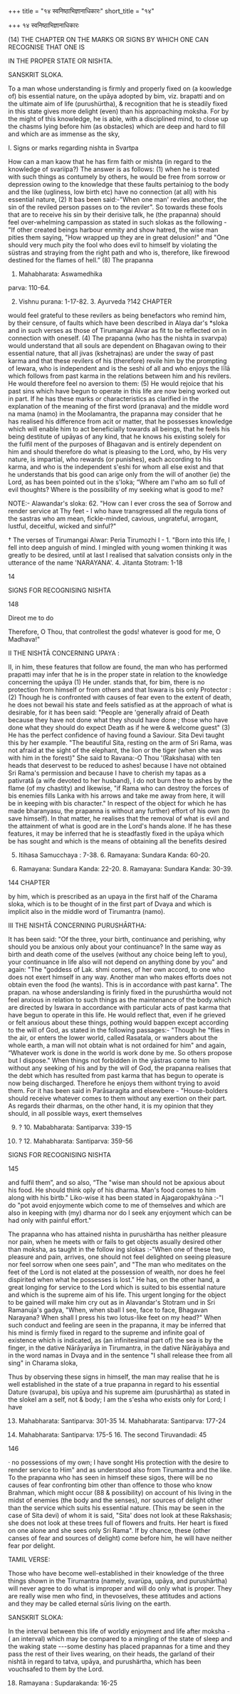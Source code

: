 +++
title = "१४ स्वनिष्ठाभिज्ञानाधिकारः"
short_title = "१४"

+++
१४ स्वनिष्ठाभिज्ञानाधिकारः


(14) THE CHAPTER ON THE MARKS OR SIGNS BY WHICH ONE CAN RECOGNISE THAT ONE IS 

IN THE PROPER STATE OR NISHTA. 

SANSKRIT SLOKA. 

To a man whose understanding is firmly and properly fixed on (a koowledge of) bis essential nature, on the upāya adopted by bim, viz. brapatti and on the ultimate aim of life (purushürtha), & recognition that he is steadily fixed in this state gives more delight (even) than his approaching moksha. For by the might of this knowledge, he is able, with a disciplined mind, to close up the chasms lying before him (as obstacles) which are deep and hard to fill and which are as immense as the sky, 

I. Signs or marks regarding nishta in Svartpa 

How can a man kaow that he has firm faith or mishta (in regard to the knowledge of svariipa?) The answer is as follows: (1) when he is treated with such things as contumely by others, he would be free from sorrow or depression owing to the knowledge that these faults pertainiog to the body and the like (ugliness, low birth etc) have no connection (at all) with his essential nature, (2) It bas been said:-"When one man' reviles another, the sin of the reviled person passes on to the reviler". So towards these fools that are to receive his sin by their derisive talk, he (the prapanna) should feel over-whelming campassion as stated in such slokas as the following - "If other created beings harbour enmity and show hatred, the wise man pities them saying, "How wrapped up they are in great delusion!" and "One should very much pity the fool who does evil to himself by violating the süstras and straying from the right path and who is, therefore, like firewood destined for the flames of hell.” (8) The prapanna 

1. Mahabharata: Aswamedhika 

parva: 110-64. 

2. Vishnu purana: 1-17-82. 3. Ayurveda ?142 CHAPTER 

would feel grateful to these revilers as being benefactors who remind him, by their censure, of faults which have been described in Alaya dar's \*sloka and in such verses as those of Tirumangai Alvar as fit to be reflected on in connection with oneself. (4) The prapanna (who has the nishta in svarvpa) would understand that all souls are dependent on Bhagavan owing to their essential nature, that all jivas (kshetrajnas) are under the sway of past karma and that these revilers of his (therefore) revile him by the prompting of lewara, who is independent and is the seshi of all and who enjoys the līlā which follows from past karma in the relations between him and his revilers. He would therefore feel no aversion to them: (5) He would rejoice that his past sins which have begun to operate in this life are now being worked out in part. If he has these marks or characteristics as clarified in the explanation of the meaning of the first word (pranava) and the middle word na mama (namo) in the Moolamantra, the prapanna may consider that he has realised his difference from acit or matter, that he possesses knowledge which will enable him to act beneficially towards all beings, that he feels his being destitute of upāyas of any kind, that he knows his existing solely for the fulfil ment of the purposes of Bhagavan and is entirely dependent on him and should therefore do what is pleasing to the Lord, who, by His very nature, is impartial, who rewards (or punishes), each according to his karma, and who is the independent s'eshi for whom all else exist and that he understands that bis good can arige only from the will of another (ie) the Lord, as has been pointed out in the s'loka; “Where am I'who am so full of evil thoughts? Where is the possibility of my seeking what is good to me? 

NOTE:- Alawandar's sloka: 62. "How can I ever cross the sea of Sorrow and render service at Thy feet - I who have transgressed all the regula tions of the sastras who am mean, fickle-minded, cavious, ungrateful, arrogant, lustful, deceitful, wicked and sinful?" 

† The verses of Tirumangai Alwar: Peria Tirumozhi I - 1. "Born into this life, I fell into deep anguish of mind. I mingled with young women thinking it was greatly to be desired, until at last I realised that salvation consists only in the utterance of the name 'NARAYANA'. 4. Jitanta Stotram: 1-18 

14 

SIGNS FOR RECOGNISING NISHTA 

148 

Direot me to do 

Therefore, O Thou, that controllest the gods! whatever is good for me, O Madhava!" 

II THE NISHTĀ CONCERNING UPAYA : 

II, in him, these features that follow are found, the man who has performed prapatti may infer that he is in the proper state in relation to the knowledge concerning the upāya (1) He under. stands that, for bim, there is no protection from himself or from others and that Iswara is bis only Protector : (2) Though he is confronted with causes of fear even to the extent of death, he does not bewail his state and feels satisfied as at the approach of what is desirable, for it has been said: "People are 'generally afraid of Death because they have not done what they should have done ; those who have done what they should do expect Death as if he were & welcome guest" (3) He has the perfect confidence of having found a Saviour. Sita Devi taught this by her example. "The beautiful Sita, resting on the arm of Sri Rama, was not afraid at the sight of the elephant, the lion or the tiger (when she was with him in the forest)" She said to Ravana:-O Thou '(Rakshasa) with ten heads that deservest to be reduced to ashes! because I have not obtained Sri Rama's permission and because I have to cherish my tapas as a pativrată (a wife devoted to her husband), I do not burn thee to ashes by the flame (of my chastity) and likewise, "if Rama who can destroy the forces of bis enemies fills Lanka with his arrows and take me away from here, it will be in keeping with bis character." In respect of the object for which he has made bharanyasu, the prapanna is without any further) effort of his own (to save himself). In that matter, he realises that the removal of what is evil and the attainment of what is good are in the Lord's hands alone. If he has these features, it may be inferred that he is steadfastly fixed in the upāya which be has sought and which is the means of obtaining all the benefits desired 

5. Itihasa Samucchaya : 7-38. 6. Ramayana: Sundara Kanda: 60-20. 

7. Ramayana: Sundara Kanda: 22-20. 8. Ramayana: Sundara Kanda: 30-39. 

144 CHAPTER 

by him, which is prescribed as an upaya in the first half of the Charama sloka, which is to be thought of in the first part of Dvaya and which is implicit also in the middle word of Tirumantra (namo). 

III THE NISHTĀ CONCERNING PURUSHĀRTHA: 

It has been said: "Of the three, your birth, continuance and perishing, why should you be anxious only about your continuance? In the same way as birth and death come of the uselves (without any choice being left to you), your continuance in life also will not depend on anything done by you" and again: "The "goddess of Lak. shmi comes, of her own accord, to one who does not exert himself in any way. Another man who makes efforts does not obtain even the food (he wants). This is in accordance with past karna". The prapan. na whose anderslanding is firinly fixed in the purushūrtha would not feel anxious in relation to such things as the maintenance of the body.which are directed by Iswara in accordance with particular acts of past karma that have begun to operate in this life. He would reflect that, even if he grieved or felt anxious about these things, pothing would bappen except according to the will of God, as stated in the following passages:- "Though he "flies in the air, or enters the lower world, called Rasatala, or wanders about the whole earth, a man will not obtain what is not ordained for him" and again, “Whatever work is done in the world is work done by me. So others propose but I dispose." When things not forbidden in the yāstras come to him without any seeking of his and by the will of God, the prapanna realises that the debt which has resulted from past karma that has begun to operate is now being discharged. Therefore he enjoys them withont trying to avoid them. For it has been said in Parāsaragita and elsewbere - "House-bolders should receive whatever comes to them without any exertion on their part. As regards their dharmas, on the other hand, it is my opinion that they should, in all possible ways, exert themselves 

9. ? 10. Mababharata: Santiparva: 339-15 

11. ? 12. Mahabharata: Santiparva: 359-56 

SIGNS FOR RECOGNISING NISHTA 

145 

and fulfil them”, and so also, “The "wise man should not be apxious about his food. He should think oply of his dharma. Man's food comes to him along with his birtb." Liko-wise it has been stated in Ajagaropakhyāna :-"I do "pot avoid enjoymente wbich come to me of themselves and which are also in keeping with (my) dharma nor do I seek any enjoyment which can be had only with painful effort." 

The prapanna who has attained nishta in purushärtha has neither pleasure nor pain, when he meets with or fails to get objects asually desired other than moksha, as taught in the follow ing slokas :-"When one of these two, pleasure and pain, arrives, one should not feel delighted on seeing pleasure nor feel sorrow when one sees pain", and "The man who meditates on the feet of the Lord is not elated at the possession of wealth, nor does he feel dispirited when what he possesses is lost." He has, on the other hand, a great longing for service to the Lord which is suited to bis essential nature and which is the supreme aim of his life. This urgent longing for the object to be gained will make him cry out as in Alavandar's Stotram und in Sri Ramanuja's gadya, "When, when sball I see, face to face, Bhagavan Narayana? When shall I press his two lotus-like feet on my head?" When such conduct and feeling are seen in the prapanna, it may be inferred that his mind is firmly fixed in regard to the supreme and infinite goal of existence which is indicated, as (an infinitesimal part of) the sea is by the finger, in the dative Nārāyarāya in Tirumantra, in the dative Nārāyaḥāya and in the word namas in Dvaya and in the sentence "I shall release thee from all sing" in Charama sloka, 

Thus by observing these signs in himself, the man may realise that he is well established in the state of a true prapanna in regard to his essential Dature (svarupa), bis upūya and his supreme aim (purushärtha) as stated in the slokeI am a self, not & body; I am the s'esha who exists only for Lord; I have 

13. Mahabharata: Santiparva: 301-35 14. Mahabharata: Santiparva: 177-24 

15. Mahabharata: Santiparva: 175-5 16. The second Tiruvandadi: 45 

146 

· no possessions of my own; I have songht His protection with the desire to render service to Him" and as understood also from Tirumantra and the like. To the prapanna who has seen in himself these sigos, there will be no causes of fear confronting bim other than offence to those who know Brahman, which might occur (88 & possibility) on account of his living in the midst of enemies (the body and the senses), nor sources of delight other than the service which suits his essential nature. (This may be seen in the case of Sita devi) of whom it is said, "Sita' does not look at these Rakshasis; she does not look at these trees full of flowers and fruits. Her heart is fixed on one alone and she sees only Sri Rama". If by chance, these (other canses of fear and sources of delight) come before him, he will have neither fear por delight. 

TAMIL VERSE: 

Those who have become well-established in their knowledge of the three things shown in the Tirumantra (namely, svarüpa, upāya, and purushārtha) will never agree to do what is improper and will do only what is proper. They are really wise men who find, in thevoselves, these attitudes and actions and they may be called eternal sūris living on the earth. 

SANSKRIT SLOKA: 

In the interval between this life of worldly enjoyment and life after moksha - ( an interval) which may be compared to a mingling of the state of sleep and the waking state ---some destiny has placed prapannas for a time and they pass the rest of their lives wearing, on their heads, the garland of their nishtă in regard to tatva, upāya, and purushärtha, which has been vouchsafed to them by the Lord. 

18. Ramayana : Supdarakanda: 16-25 
